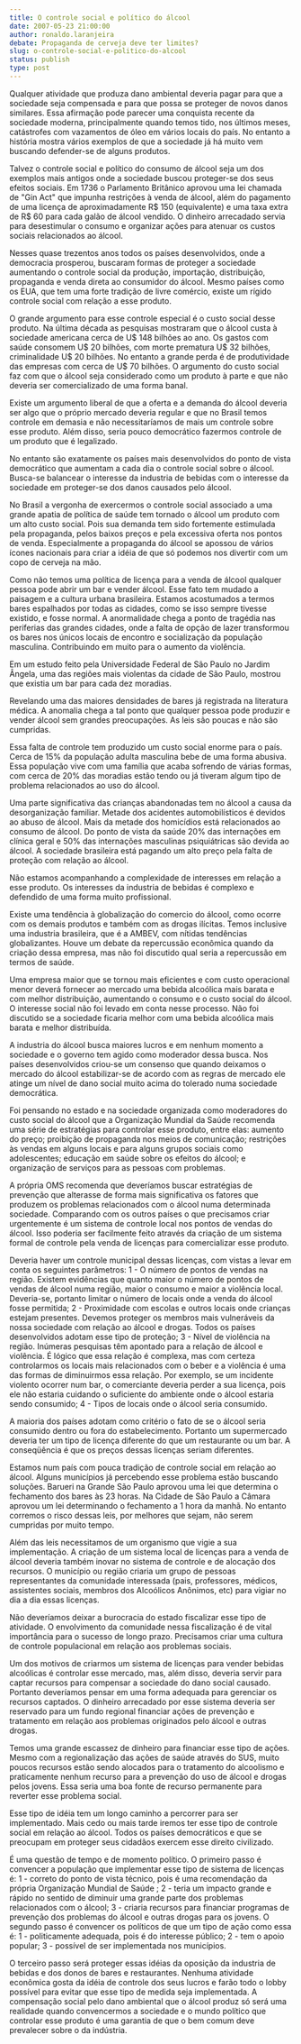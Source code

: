 ```yaml
---
title: O controle social e político do álcool 
date: 2007-05-23 21:00:00
author: ronaldo.laranjeira
debate: Propaganda de cerveja deve ter limites?
slug: o-controle-social-e-politico-do-alcool
status: publish 
type: post
---
```


Qualquer atividade que produza dano ambiental deveria pagar para que a sociedade seja compensada e para que possa se proteger de novos danos similares. Essa afirmação pode parecer uma conquista recente da sociedade moderna, principalmente quando temos tido, nos últimos meses, catástrofes com vazamentos de óleo em vários locais do país. No entanto a história mostra vários exemplos de que a sociedade já há muito vem buscando defender-se de alguns produtos.   

  

Talvez o controle social e político do consumo de álcool seja um dos exemplos mais antigos onde a sociedade buscou proteger-se dos seus efeitos sociais. Em 1736 o Parlamento Britânico aprovou uma lei chamada de "Gin Act" que impunha restrições à venda de álcool, além do pagamento de uma licença de aproximadamente R$ 150 (equivalente) e uma taxa extra de R$ 60 para cada galão de álcool vendido. O dinheiro arrecadado servia para desestimular o consumo e organizar ações para atenuar os custos sociais relacionados ao álcool.   

  

Nesses quase trezentos anos todos os países desenvolvidos, onde a democracia prosperou, buscaram formas de proteger a sociedade aumentando o controle social da produção, importação, distribuição, propaganda e venda direta ao consumidor do álcool. Mesmo países como os EUA, que tem uma forte tradição de livre comércio, existe um rígido controle social com relação a esse produto.   

  

O grande argumento para esse controle especial é o custo social desse produto. Na última década as pesquisas mostraram que o álcool custa à sociedade americana cerca de U$ 148 bilhões ao ano. Os gastos com saúde consomem U$ 20 bilhões, com morte prematura U$ 32 bilhões, criminalidade U$ 20 bilhões. No entanto a grande perda é de produtividade das empresas com cerca de U$ 70 bilhões. O argumento do custo social faz com que o álcool seja considerado como um produto à parte e que não deveria ser comercializado de uma forma banal.  

  

Existe um argumento liberal de que a oferta e a demanda do álcool deveria ser algo que o próprio mercado deveria regular e que no Brasil temos controle em demasia e não necessitaríamos de mais um controle sobre esse produto. Além disso, seria pouco democrático fazermos controle de um produto que é legalizado.   

  

No entanto são exatamente os países mais desenvolvidos do ponto de vista democrático que aumentam a cada dia o controle social sobre o álcool. Busca-se balancear o interesse da industria de bebidas com o interesse da sociedade em proteger-se dos danos causados pelo álcool.   

  

No Brasil a vergonha de exercermos o controle social associado a uma grande apatia de política de saúde tem tornado o álcool um produto com um alto custo social. Pois sua demanda tem sido fortemente estimulada pela propaganda, pelos baixos preços e pela excessiva oferta nos pontos de venda. Especialmente a propaganda do álcool se apossou de vários ícones nacionais para criar a idéia de que só podemos nos divertir com um copo de cerveja na mão.  

  

 Como não temos uma política de licença para a venda de álcool qualquer pessoa pode abrir um bar e vender álcool. Esse fato tem mudado a paisagem e a cultura urbana brasileira. Estamos acostumados a termos bares espalhados por todas as cidades, como se isso sempre tivesse existido, e fosse normal. A anormalidade chega a ponto de tragédia nas periferias das grandes cidades, onde a falta de opção de lazer transformou os bares nos únicos locais de encontro e socialização da população masculina. Contribuindo em muito para o aumento da violência.   

  

Em um estudo feito pela Universidade Federal de São Paulo no Jardim Ângela, uma das regiões mais violentas da cidade de São Paulo, mostrou que existia um bar para cada dez moradias.   

  

Revelando uma das maiores densidades de bares já registrada na literatura médica. A anomalia chega a tal ponto que qualquer pessoa pode produzir e vender álcool sem grandes preocupações. As leis são poucas e não são cumpridas.   

  

Essa falta de controle tem produzido um custo social enorme para o país. Cerca de 15% da população adulta masculina bebe de uma forma abusiva. Essa população vive com uma família que acaba sofrendo de várias formas, com cerca de 20% das moradias estão tendo ou já tiveram algum tipo de problema relacionados ao uso do álcool.  

  

 Uma parte significativa das crianças abandonadas tem no álcool a causa da desorganização familiar. Metade dos acidentes automobilísticos é devidos ao abuso de álcool. Mais da metade dos homicídios está relacionados ao consumo de álcool. Do ponto de vista da saúde 20% das internações em clínica geral e 50% das internações masculinas psiquiátricas são devida ao álcool. A sociedade brasileira está pagando um alto preço pela falta de proteção com relação ao álcool.  

  

Não estamos acompanhando a complexidade de interesses em relação a esse produto. Os interesses da industria de bebidas é complexo e defendido de uma forma muito profissional.  

  

Existe uma tendência à globalização do comercio do álcool, como ocorre com os demais produtos e também com as drogas ilícitas. Temos inclusive uma industria brasileira, que é a AMBEV, com nítidas tendências globalizantes. Houve um debate da repercussão econômica quando da criação dessa empresa, mas não foi discutido qual seria a repercussão em termos de saúde.   

  

Uma empresa maior que se tornou mais eficientes e com custo operacional menor deverá fornecer ao mercado uma bebida alcoólica mais barata e com melhor distribuição, aumentando o consumo e o custo social do álcool. O interesse social não foi levado em conta nesse processo. Não foi discutido se a sociedade ficaria melhor com uma bebida alcoólica mais barata e melhor distribuída.  

  

 A industria do álcool busca maiores lucros e em nenhum momento a sociedade e o governo tem agido como moderador dessa busca. Nos países desenvolvidos criou-se um consenso que quando deixamos o mercado do álcool estabilizar-se de acordo com as regras de mercado ele atinge um nível de dano social muito acima do tolerado numa sociedade democrática.   

  

Foi pensando no estado e na sociedade organizada como moderadores do custo social do álcool que a Organização Mundial da Saúde recomenda uma série de estratégias para controlar esse produto, entre elas: aumento do preço; proibição de propaganda nos meios de comunicação; restrições às vendas em alguns locais e para alguns grupos sociais como adolescentes; educação em saúde sobre os efeitos do álcool; e organização de serviços para as pessoas com problemas.  

  

 A própria OMS recomenda que deveríamos buscar estratégias de prevenção que alterasse de forma mais significativa os fatores que produzem os problemas relacionados com o álcool numa determinada sociedade. Comparando com os outros países o que precisamos criar urgentemente é um sistema de controle local nos pontos de vendas do álcool. Isso poderia ser facilmente feito através da criação de um sistema formal de controle pela venda de licenças para comercializar esse produto.  

  

 Deveria haver um controle municipal dessas licenças, com vistas a levar em conta os seguintes parâmetros: 1 - O número de pontos de vendas na região. Existem evidências que quanto maior o número de pontos de vendas de álcool numa região, maior o consumo e maior a violência local. Deveria-se, portanto limitar o número de locais onde a venda do álcool fosse permitida; 2 - Proximidade com escolas e outros locais onde crianças estejam presentes. Devemos proteger os membros mais vulneráveis da nossa sociedade com relação ao álcool e drogas. Todos os países desenvolvidos adotam esse tipo de proteção; 3 - Nível de violência na região. Inúmeras pesquisas têm apontado para a relação de álcool e violência. É lógico que essa relação é complexa, mas com certeza controlarmos os locais mais relacionados com o beber e a violência é uma das formas de diminuirmos essa relação. Por exemplo, se um incidente violento ocorrer num bar, o comerciante deveria perder a sua licença, pois ele não estaria cuidando o suficiente do ambiente onde o álcool estaria sendo consumido; 4 - Tipos de locais onde o álcool seria consumido.   

  

A maioria dos países adotam como critério o fato de se o álcool seria consumido dentro ou fora do estabelecimento. Portanto um supermercado deveria ter um tipo de licença diferente do que um restaurante ou um bar. A conseqüência é que os preços dessas licenças seriam diferentes.  

  

Estamos num país com pouca tradição de controle social em relação ao álcool. Alguns municípios já percebendo esse problema estão buscando soluções. Barueri na Grande São Paulo aprovou uma lei que determina o fechamento dos bares às 23 horas. Na Cidade de São Paulo a Câmara aprovou um lei determinando o fechamento a 1 hora da manhã. No entanto corremos o risco dessas leis, por melhores que sejam, não serem cumpridas por muito tempo.   

  

Além das leis necessitamos de um organismo que vigie a sua implementação. A criação de um sistema local de licenças para a venda de álcool deveria também inovar no sistema de controle e de alocação dos recursos. O município ou região criaria um grupo de pessoas representantes da comunidade interessada (pais, professores, médicos, assistentes sociais, membros dos Alcoólicos Anônimos, etc) para vigiar no dia a dia essas licenças.   

  

Não deveríamos deixar a burocracia do estado fiscalizar esse tipo de atividade. O envolvimento da comunidade nessa fiscalização é de vital importância para o sucesso de longo prazo. Precisamos criar uma cultura de controle populacional em relação aos problemas sociais.  

  

Um dos motivos de criarmos um sistema de licenças para vender bebidas alcoólicas é controlar esse mercado, mas, além disso, deveria servir para captar recursos para compensar a sociedade do dano social causado. Portanto deveríamos pensar em uma forma adequada para gerenciar os recursos captados. O dinheiro arrecadado por esse sistema deveria ser reservado para um fundo regional financiar ações de prevenção e tratamento em relação aos problemas originados pelo álcool e outras drogas.   

  

Temos uma grande escassez de dinheiro para financiar esse tipo de ações. Mesmo com a regionalização das ações de saúde através do SUS, muito poucos recursos estão sendo alocados para o tratamento do alcoolismo e praticamente nenhum recurso para a prevenção do uso de álcool e drogas pelos jovens. Essa seria uma boa fonte de recurso permanente para reverter esse problema social.  

  

Esse tipo de idéia tem um longo caminho a percorrer para ser implementado. Mais cedo ou mais tarde iremos ter esse tipo de controle social em relação ao álcool. Todos os países democráticos e que se preocupam em proteger seus cidadãos exercem esse direito civilizado.  

  

 É uma questão de tempo e de momento político. O primeiro passo é convencer a população que implementar esse tipo de sistema de licenças é: 1 - correto do ponto de vista técnico, pois é uma recomendação da própria Organização Mundial de Saúde ; 2 - teria um impacto grande e rápido no sentido de diminuir uma grande parte dos problemas relacionados com o álcool; 3 - criaria recursos para financiar programas de prevenção dos problemas do álcool e outras drogas para os jovens. O segundo passo é convencer os políticos de que um tipo de ação como essa é: 1 - politicamente adequada, pois é do interesse público; 2 - tem o apoio popular; 3 - possível de ser implementada nos municípios.   

  

O terceiro passo será proteger essas idéias da oposição da industria de bebidas e dos donos de bares e restaurantes. Nenhuma atividade econômica gosta da idéia de controle dos seus lucros e farão todo o lobby possível para evitar que esse tipo de medida seja implementada. A compensação social pelo dano ambiental que o álcool produz só será uma realidade quando convencermos a sociedade e o mundo político que controlar esse produto é uma garantia de que o bem comum deve prevalecer sobre o da indústria.
